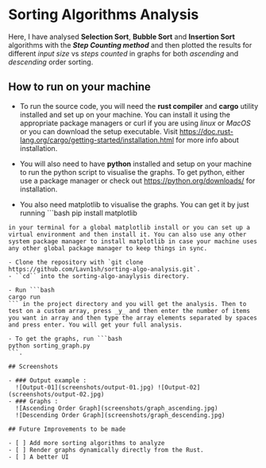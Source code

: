 # Sorting Algorithms Analysis

Here, I have analysed **Selection Sort**, **Bubble Sort** and **Insertion Sort** algorithms with the **_Step Counting method_** and then plotted the results for different _input size_ vs _steps counted_ in graphs for both _ascending_ and _descending_ order sorting.

## How to run on your machine

- To run the source code, you will need the **rust compiler** and **cargo** utility installed and set up on your machine.
  You can install it using the appropriate package managers or curl if you are using _linux_ or _MacOS_ or you can download the setup executable. Visit https://doc.rust-lang.org/cargo/getting-started/installation.html for more info about installation.

- You will also need to have **python** installed and setup on your machine to run the python script to visualise the graphs.
  To get python, either use a package manager or check out
  https://python.org/downloads/ for installation.

- You also need matplotlib to visualise the graphs. You can get it by just running ```bash
pip install matplotlib
``` 
in your terminal for a global matplotlib install or you can set up a virtual environment and then install it. You can also use any other system package manager to install matplotlib in case your machine uses any other global package manager to keep things in sync.

- Clone the repository with `git clone https://github.com/Lavn1sh/sorting-algo-analysis.git`.
- ``cd`` into the sorting-algo-anaylysis directory.

- Run ```bash
cargo run
``` in the project directory and you will get the analysis. Then to test on a custom array, press _y_ and then enter the number of items you want in array and then type the array elements separated by spaces and press enter. You will get your full analysis.

- To get the graphs, run ```bash
python sorting_graph.py
```.

## Screenshots

- ### Output example :
  ![Output-01](screenshots/output-01.jpg) ![Output-02](screenshots/output-02.jpg)
- ### Graphs :
  ![Ascending Order Graph](screenshots/graph_ascending.jpg)
  ![Descending Order Graph](screenshots/graph_descending.jpg)

## Future Improvements to be made

- [ ] Add more sorting algorithms to analyze
- [ ] Render graphs dynamically directly from the Rust.
- [ ] A better UI
